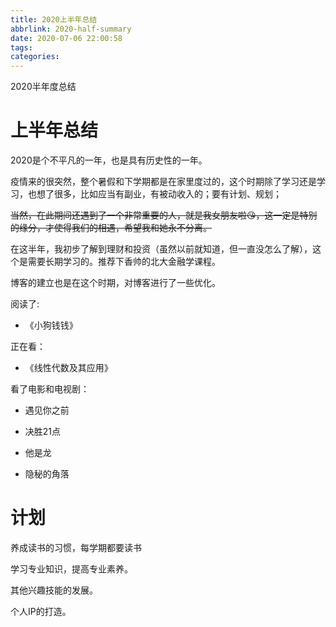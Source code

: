 ```yaml
---
title: 2020上半年总结
abbrlink: 2020-half-summary
date: 2020-07-06 22:00:58
tags: 
categories: 
---
```


2020半年度总结

<!--more-->

# 上半年总结

2020是个不平凡的一年，也是具有历史性的一年。

疫情来的很突然，整个暑假和下学期都是在家里度过的，这个时期除了学习还是学习，也想了很多，比如应当有副业，有被动收入的；要有计划、规划；

~~当然，在此期间还遇到了一个非常重要的人，就是我女朋友啦😘，这一定是特别的缘分，才使得我们的相遇，希望我和她永不分离。~~

在这半年，我初步了解到理财和投资（虽然以前就知道，但一直没怎么了解），这个是需要长期学习的。推荐下香帅的北大金融学课程。

博客的建立也是在这个时期，对博客进行了一些优化。

阅读了:

- 《小狗钱钱》

正在看：

- 《线性代数及其应用》

看了电影和电视剧：

- 遇见你之前

- 决胜21点

- 他是龙

- 隐秘的角落

# 计划

养成读书的习惯，每学期都要读书

学习专业知识，提高专业素养。

其他兴趣技能的发展。

个人IP的打造。
